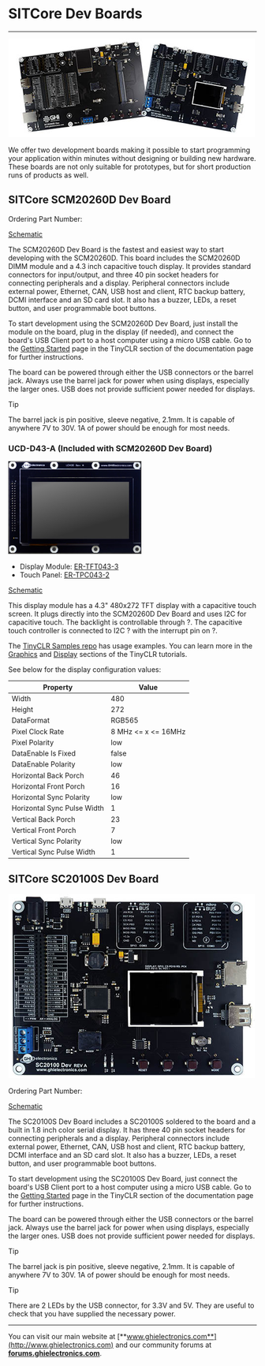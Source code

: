 # SITCore Dev Boards
---
![Development Options](images/sitcore-dev-boards.jpg)

We offer two development boards making it possible to start programming your application within minutes without designing or building new hardware. These boards are not only suitable for prototypes, but for short production runs of products as well.

## SITCore SCM20260D Dev Board

Ordering Part Number:

[Schematic]()

The SCM20260D Dev Board is the fastest and easiest way to start developing with the SCM20260D. This board includes the SCM20260D DIMM module and a 4.3 inch capacitive touch display. It provides standard connectors for input/output, and three 40 pin socket headers for connecting peripherals and a display. Peripheral connectors include external power, Ethernet, CAN, USB host and client, RTC backup battery, DCMI interface and an SD card slot.  It also has a buzzer, LEDs, a reset button, and user programmable boot buttons.

To start development using the SCM20260D Dev Board, just install the module on the board, plug in the display (if needed), and connect the board's USB Client port to a host computer using a micro USB cable. Go to the [Getting Started](../../software/tinyclr/getting-started.md) page in the TinyCLR section of the documentation page for further instructions.

The board can be powered through either the USB connectors or the barrel jack. Always use the barrel jack for power when using displays, especially the larger ones. USB does not provide sufficient power needed for displays.

> [!Tip]
> The barrel jack is pin positive, sleeve negative, 2.1mm. It is capable of anywhere 7V to 30V. 1A of power should be enough for most needs.

### UCD-D43-A (Included with SCM20260D Dev Board)
![UD435](images/ud435.jpg)

* Display Module: [ER-TFT043-3](https://www.buydisplay.com/)
* Touch Panel: [ER-TPC043-2](https://www.buydisplay.com/)

[Schematic](http://files.ghielectronics.com/downloads/Schematics/Systems/UD435%20Rev%20A%20Schematic.pdf)

This display module has a 4.3" 480x272 TFT display with a capacitive touch screen. It plugs directly into the SCM20260D Dev Board and uses I2C for capacitive touch. The backlight is controllable through ?. The capacitive touch controller is connected to I2C ? with the interrupt pin on ?.

The [TinyCLR Samples repo](https://github.com/ghi-electronics/TinyCLR-Samples) has usage examples. You can learn more in the [Graphics](../../software/tinyclr/tutorials/graphics.md) and [Display](../../software/tinyclr/tutorials/displays.md) sections of the TinyCLR tutorials.

See below for the display configuration values:

Property | Value
---------|---------
Width | 480
Height | 272
DataFormat | RGB565
Pixel Clock Rate | 8 MHz <= x <= 16MHz
Pixel Polarity | low
DataEnable Is Fixed | false
DataEnable Polarity | low
Horizontal Back Porch | 46
Horizontal Front Porch | 16
Horizontal Sync Polarity | low
Horizontal Sync Pulse Width | 1
Vertical Back Porch | 23
Vertical Front Porch | 7
Vertical Sync Polarity | low
Vertical Sync Pulse Width | 1

## SITCore SC20100S Dev Board
![Development Options](images/sc20100.jpg)

Ordering Part Number:

[Schematic]()

The SC20100S Dev Board includes a SC20100S soldered to the board and a built in 1.8 inch color serial display. It has three 40 pin socket headers for connecting peripherals and a display. Peripheral connectors include external power, Ethernet, CAN, USB host and client, RTC backup battery, DCMI interface and an SD card slot.  It also has a buzzer, LEDs, a reset button, and user programmable boot buttons.

To start development using the SC20100S Dev Board, just connect the board's USB Client port to a host computer using a micro USB cable. Go to the [Getting Started](../../software/tinyclr/getting-started.md) page in the TinyCLR section of the documentation page for further instructions.

The board can be powered through either the USB connectors or the barrel jack. Always use the barrel jack for power when using displays, especially the larger ones. USB does not provide sufficient power needed for displays.

> [!Tip]
> The barrel jack is pin positive, sleeve negative, 2.1mm. It is capable of anywhere 7V to 30V. 1A of power should be enough for most needs.


> [!Tip]
> There are 2 LEDs by the USB connector, for 3.3V and 5V. They are useful to check that you have supplied the necessary power.

***

You can visit our main website at [**www.ghielectronics.com**](http://www.ghielectronics.com) and our community forums at [**forums.ghielectronics.com**](https://forums.ghielectronics.com/).